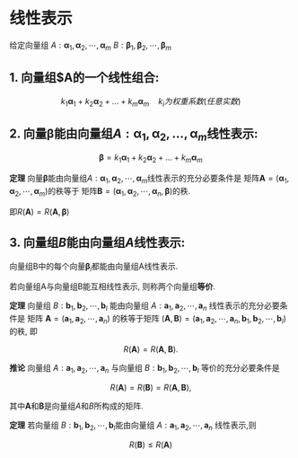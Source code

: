# 线性表示

给定向量组
$A:\pmb{\alpha}_1, \pmb{\alpha}_2, \cdots, \pmb{\alpha}_m$
$B:\pmb{\beta}_1, \pmb{\beta}_2, \cdots, \pmb{\beta}_m$

## 1. 向量组$A的一个线性组合:

$$k_1\pmb{\alpha}_1+k_2\pmb{\alpha}_2+\dots+k_m\pmb{\alpha}_m \quad k_i为权重系数(任意实数)$$

## 2. 向量$\pmb{\beta}$能由向量组$A:\pmb{\alpha}_1, \pmb{\alpha}_2, \dots, \pmb{\alpha}_m$线性表示:

$$
\pmb{\beta}=k_1\pmb{\alpha}_1+k_2\pmb{\alpha}_2+\dots+k_m\pmb{\alpha}_m
$$

**定理**
向量$\pmb{\beta}$能由向量组$A:\pmb{\alpha}_1,\pmb{\alpha}_2,\cdots,\pmb{\alpha}_m$线性表示的充分必要条件是
矩阵$\pmb{A}=(\pmb{\alpha}_1,\pmb{\alpha}_2,\cdots,\pmb{\alpha}_m)$的秩等于
矩阵$\pmb{B}=(\pmb{\alpha}_1,\pmb{\alpha}_2,\cdots,\pmb{\alpha}_n,\pmb{\beta})$的秩.

即$R(\pmb{A})=R(\pmb{A},\pmb{\beta})$

## 3. 向量组$B$能由向量组$A$线性表示:

向量组B中的每个向量$\pmb{\beta}_i$都能由向量组A线性表示.

若向量组A与向量组B能互相线性表示, 则称两个向量组**等价**.

<b>定理</b>
向量组 $B:\pmb{b}_1,\pmb{b}_2,\cdots,\pmb{b}_l$ 能由向量组 $A:\pmb{a}_1,\pmb{a}_2,\cdots,\pmb{a}_n$ 线性表示的充分必要条件是
矩阵 $\pmb{A}=(\pmb{a}_1,\pmb{a}_2,\cdots,\pmb{a}_n)$ 的秩等于矩阵 $(\pmb{A},\pmb{B})=(\pmb{a}_1,\pmb{a}_2,\cdots,\pmb{a}_n,\pmb{b}_1,\pmb{b}_2,\cdots,\pmb{b}_l)$ 的秩, 即

$$
R(\pmb{A})=R(\pmb{A},\pmb{B}).
$$

<b>推论</b>
向量组 $A:\pmb{a}_1,\pmb{a}_2,\cdots,\pmb{a}_n$ 与向量组 $B:\pmb{b}_1,\pmb{b}_2,\cdots,\pmb{b}_l$ 等价的充分必要条件是

$$
R(\pmb{\pmb{A}})=R(\pmb{\pmb{B}})=R(\pmb{\pmb{A}},\pmb{\pmb{B}}),
$$

其中$\pmb{\pmb{A}}$和$\pmb{\pmb{B}}$是向量组$A$和$B$所构成的矩阵.

<b>定理</b>
若向量组 $B:\pmb{b}_1,\pmb{b}_2,\cdots,\pmb{b}_l$能由向量组 $A:\pmb{a}_1,\pmb{a}_2,\cdots,\pmb{a}_n$ 线性表示,则

$$
R(\pmb{B}) \leqslant R(\pmb{A})
$$
